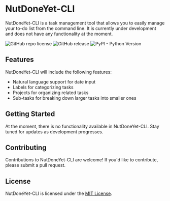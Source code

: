 # NutDoneYet-CLI
NutDoneYet-CLI is a task management tool that allows you to easily manage your to-do list from the command line. It is currently under development and does not have any functionality at the moment.

<img alt="GitHub repo license" src="https://img.shields.io/github/license/neomoon007/ndy-cli"> <img alt="GitHub release" src="https://img.shields.io/github/v/release/neomoon007/ndy-cli?include_prereleases"> <img alt="PyPI - Python Version" src="https://img.shields.io/pypi/pyversions/ndy-cli">

## Features
NutDoneYet-CLI will include the following features:

* Natural language support for date input
* Labels for categorizing tasks
* Projects for organizing related tasks
* Sub-tasks for breaking down larger tasks into smaller ones

## Getting Started
At the moment, there is no functionality available in NutDoneYet-CLI. Stay tuned for updates as development progresses.

## Contributing
Contributions to NutDoneYet-CLI are welcome! If you'd like to contribute, please submit a pull request.

## License
NutDoneYet-CLI is licensed under the [MIT License](https://github.com/neomoon007/ndy-cli/blob/main/LICENSE).
